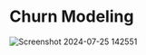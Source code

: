 # Churn Modeling
![Screenshot 2024-07-25 142551](https://github.com/user-attachments/assets/70abeef7-7da9-4d88-b49e-ecd1ac94324f)
